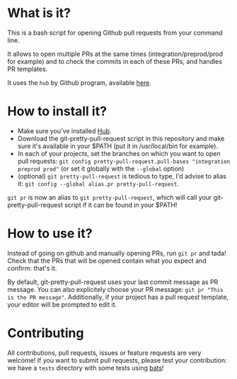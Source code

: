 # What is it?

This is a bash script for opening Github pull requests from your command line.

It allows to open multiple PRs at the same times (integration/preprod/prod for example) and to check the commits in each of these PRs, and handles PR templates.

It uses the `hub` by Github program, available [here](https://hub.github.com/).

# How to install it?

- Make sure you've installed [Hub](https://hub.github.com/).
- Download the git-pretty-pull-request script in this repository and make sure it's available in your $PATH (put it in /usr/local/bin for example).
- In each of your projects, set the branches on which you want to open pull requests: `git config pretty-pull-request.pull-bases "integration preprod prod"` (or set it globally with the `--global` option)
- (optional) `git pretty-pull-request` is tedious to type, I'd advise to alias it: `git config --global alias.pr pretty-pull-request`.

`git pr` is now an alias to `git pretty-pull-request`, which will call your git-pretty-pull-request script if it can be found in your $PATH!

# How to use it?

Instead of going on github and manually opening PRs, run `git pr` and tada! Check that the PRs that will be opened contain what you expect and confirm: that's it.

By default, git-pretty-pull-request uses your last commit message as PR message. You can also explicitely choose your PR message: `git pr "This is the PR message"`.
Additionally, if your project has a pull request template, your editor will be prompted to edit it.

# Contributing

All contributions, pull requests, issues or feature requests are very welcome!
If you want to submit pull requests, please test your contribution: we have a `tests` directory with some tests using [bats](https://github.com/sstephenson/bats)!
